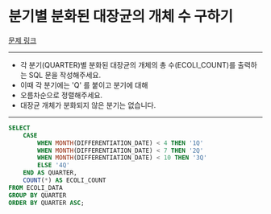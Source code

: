 # 분기별 분화된 대장균의 개체 수 구하기

[문제 링크](https://school.programmers.co.kr/learn/courses/30/lessons/299308)

---

- 각 분기(QUARTER)별 분화된 대장균의 개체의 총 수(ECOLI_COUNT)를 출력하는 SQL 문을 작성해주세요.
- 이때 각 분기에는 'Q' 를 붙이고 분기에 대해
- 오름차순으로 정렬해주세요.
- 대장균 개체가 분화되지 않은 분기는 없습니다.

---

```SQL
SELECT
    CASE
        WHEN MONTH(DIFFERENTIATION_DATE) < 4 THEN '1Q'
        WHEN MONTH(DIFFERENTIATION_DATE) < 7 THEN '2Q'
        WHEN MONTH(DIFFERENTIATION_DATE) < 10 THEN '3Q'
        ELSE '4Q'
    END AS QUARTER,
    COUNT(*) AS ECOLI_COUNT
FROM ECOLI_DATA
GROUP BY QUARTER
ORDER BY QUARTER ASC;
```
